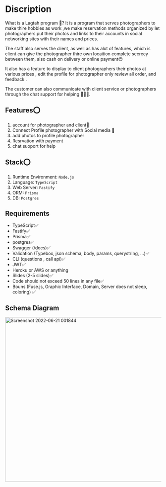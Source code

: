 # Discription
What is a Lagtah program 🧐?
 It is a program that serves photographers to make thire hobbies as work ,we make reservation methods organized by let photographers put their photos and links to their accounts in social networking sites with their names and prices.
 
 The staff also serves the client, as well as has alot of features, which is client can give the photographer thire own locaition complete secrecy between them, also cash on delivery or online payment😍
 
 It also has a feature to display to client photographers their photos at various prices , edit the profile for photographer only review all order, and feedback . 
 
 The customer can also communicate with client service or photographers through the chat support for helping 👩🏻‍🔧.
## Features⭕
1. account for photographer and client🔵
2. Connect Profile photographer with Social media 🌠
3. add photos to profile photographer
4. Resrvation with payment
5. chat suoport for help
## Stack⭕
1. Runtime Environment: `Node.js`
2. Language: `TypeScript`
3. Web Server: `Fastify`
4. ORM: `Prisma`
5. DB: `Postgres`

## Requirements
- TypeScript✅
- Fastify✅
- Prisma✅
- postgres✅
- Swagger (/docs)✅
- Validation (Typebox, json schema, body, params, querystring, ...)✅
- CLI (questions , call api)✅
- JWT✅
- Heroku or AWS or anything
- Slides (2-5 slides)✅
- Code should not exceed 50 lines in any file✅
- Bouns (Fuse.js, Graphic Interface, Domain, Server does not sleep, coloring) ✅

## Schema Diagram
<img width="529" alt="Screenshot 2022-06-21 001844" src="https://user-images.githsercontent.com/102637669/175830575-9ffcdbfe-0ead-47a3-a483-4d69f004499e.png">

